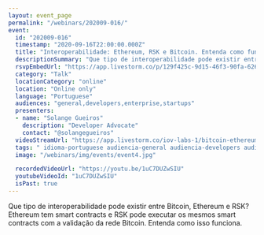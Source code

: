 ```yaml
---
layout: event_page
permalink: "/webinars/202009-016/"
event:
  id: "202009-016"
  timestamp: "2020-09-16T22:00:00.000Z"
  title: "Interoperabilidade: Ethereum, RSK e Bitcoin. Entenda como funciona"
  descriptionSummary: "Que tipo de interoperabilidade pode existir entre Bitcoin, Ethereum e RSK Ethereum tem smart contracts e RSK pode executar os mesmos smart …"
  rsvpEmbedUrl: "https://app.livestorm.co/p/129f425c-9d15-46f3-90fa-6261a0998e29/form"
  category: "Talk"
  locationCategory: "online"
  location: "Online only"
  language: "Portuguese"
  audiences: "general,developers,enterprise,startups"
  presenters:
  - name: "Solange Gueiros"
    description: "Developer Advocate"
    contact: "@solangegueiros"
  videoStreamUrl: "https://app.livestorm.co/iov-labs-1/bitcoin-ethereum-and-rsk"
  tags: " idioma-portuguese audiencia-general audiencia-developers audiencia-enterprise audiencia-startups recent"
  image: "/webinars/img/events/event4.jpg"

  recordedVideoUrl: "https://youtu.be/1uC7DUZwSIU"
  youtubeVideoId: "1uC7DUZwSIU"
  isPast: true
---
```



Que tipo de interoperabilidade pode existir entre Bitcoin, Ethereum e RSK?  Ethereum tem smart contracts e RSK pode executar os mesmos smart contracts com a validação da rede Bitcoin. Entenda como isso funciona.

